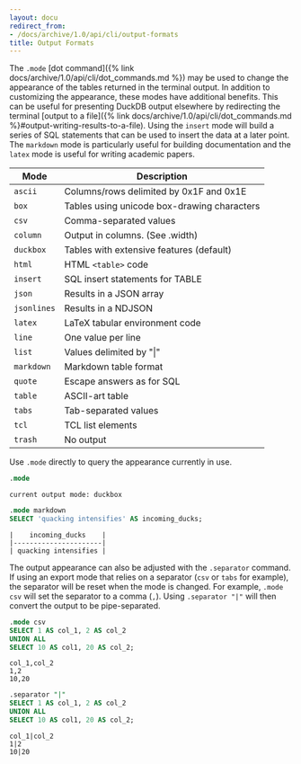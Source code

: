 ```yaml
---
layout: docu
redirect_from:
- /docs/archive/1.0/api/cli/output-formats
title: Output Formats
---
```


The `.mode` [dot command]({% link docs/archive/1.0/api/cli/dot_commands.md %}) may be used to change the appearance of the tables returned in the terminal output. In addition to customizing the appearance, these modes have additional benefits. This can be useful for presenting DuckDB output elsewhere by redirecting the terminal [output to a file]({% link docs/archive/1.0/api/cli/dot_commands.md %}#output-writing-results-to-a-file). Using the `insert` mode will build a series of SQL statements that can be used to insert the data at a later point.
The `markdown` mode is particularly useful for building documentation and the `latex` mode is useful for writing academic papers.


|     Mode     |                 Description                  |
|--------------|----------------------------------------------|
| `ascii`      | Columns/rows delimited by 0x1F and 0x1E      |
| `box`        | Tables using unicode box-drawing characters  |
| `csv`        | Comma-separated values                       |
| `column`     | Output in columns.  (See .width)             |
| `duckbox`    | Tables with extensive features (default)     |
| `html`       | HTML `<table>` code                          |
| `insert`     | SQL insert statements for TABLE              |
| `json`       | Results in a JSON array                      |
| `jsonlines`  | Results in a NDJSON                          |
| `latex`      | LaTeX tabular environment code               |
| `line`       | One value per line                           |
| `list`       | Values delimited by "\|"                     |
| `markdown`   | Markdown table format                        |
| `quote`      | Escape answers as for SQL                    |
| `table`      | ASCII-art table                              |
| `tabs`       | Tab-separated values                         |
| `tcl`        | TCL list elements                            |
| `trash`      | No output                                    |

Use `.mode` directly to query the appearance currently in use.

```sql
.mode
```

```text
current output mode: duckbox
```

```sql
.mode markdown
SELECT 'quacking intensifies' AS incoming_ducks;
```

```text
|    incoming_ducks    |
|----------------------|
| quacking intensifies |
```

The output appearance can also be adjusted with the `.separator` command. If using an export mode that relies on a separator (`csv` or `tabs` for example), the separator will be reset when the mode is changed. For example, `.mode csv` will set the separator to a comma (`,`). Using `.separator "|"` will then convert the output to be pipe-separated.

```sql
.mode csv
SELECT 1 AS col_1, 2 AS col_2
UNION ALL
SELECT 10 AS col1, 20 AS col_2;
```

```csv
col_1,col_2
1,2
10,20
```

```sql
.separator "|"
SELECT 1 AS col_1, 2 AS col_2
UNION ALL
SELECT 10 AS col1, 20 AS col_2;
```

```csv
col_1|col_2
1|2
10|20
```